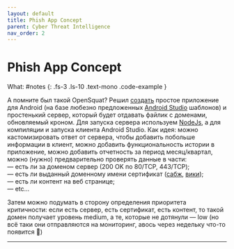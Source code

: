 ```yaml
---
layout: default
title: Phish App Concept
parent: Cyber Threat Intelligence
nav_order: 2
---
```

# Phish App Concept

What: #notes
{: .fs-3 .ls-10 .text-mono .code-example }

А помните был такой OpenSquat?
Решил [создать] простое приложение для Android (на базе любезно предложенных [Android Studio] шаблонов) и простенький сервер, который будет отдавать файлик с доменами, обновляемый кроном.
Для запуска сервера используем [NodeJs], а для компиляции и запуска клиента Android Studio.
Как идея: можно кастомизировать ответ от сервера, чтобы добавить побольше информации в клиент, можно добавить функциональность истории в приложение, можно добавить отчетность за период месяц/квартал, можно (нужно) предварительно проверять данные в части:\
— есть ли за доменом сервер (200 OK по 80/TCP, 443/TCP);\
— есть ли выданный доменному имени сертификат ([сабж], [вики]);\
— есть ли контент на веб странице;\
— etc...

Затем можно подумать в сторону определения приоритета критичности: если есть сервер, есть сертификат, есть контент, то такой домен получает уровень medium, а те, которые не дотянули — low (но всё таки они отправляются на мониторинг, авось через недельку что-то появится 🧐)

----
[сабж]:https://crt.sh/
[вики]:https://en.wikipedia.org/wiki/Certificate_Transparency
[NodeJs]:https://nodejs.org/en/
[создать]:https://github.com/QwertyBubble/phish_app
[Android Studio]:https://developer.android.com/studio
